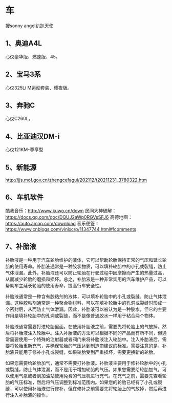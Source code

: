 # 车
搜sonny angel趴趴天使

## 1、奥迪A4L
心仪豪华版、燃速版、45。

## 2、宝马3系
心仪325Li M运动套装、耀夜版。

## 3、奔驰C
心仪C260L。

## 4、比亚迪汉DM-i
心仪121KM-尊享型

## 5、新能源
http://jjs.mof.gov.cn/zhengcefagui/202112/t20211231_3780322.htm

## 6、车机软件


酷我音乐：http://www.kuwo.cn/down
民间大神破解：https://docs.qq.com/doc/DQUJ2aWp0RGVsSFJ6
高德地图：https://auto.amap.com/download
音乐便签：https://www.cnblogs.com/vinlxc/p/11347744.html#!comments



## 7、补胎液
补胎液是一种用于汽车轮胎维护的液体，它可以帮助轮胎保持正常的气压和延长轮胎的使用寿命。补胎液通常是一种胶状物质，可以填补轮胎中的小孔或裂缝，防止气体泄漏。此外，补胎液还可以防止轮胎在行驶过程中因摩擦而产生的热量过高，从而减少轮胎的磨损和损坏。总之，补胎液是一种非常实用的汽车维护产品，可以帮助车主延长轮胎的使用寿命，提高行车安全性。

补胎液通常是一种含有胶粘剂的液体，可以填补轮胎中的小孔或裂缝，防止气体泄漏。这种胶粘剂通常是一种聚合物材料，可以在填补轮胎中的孔洞或裂缝时形成一个密封层，从而防止气体泄漏。因此，补胎液可以被认为是一种胶水，但它的主要作用是填补轮胎中的孔洞或裂缝，而不是像普通胶水一样用于粘合两个物体。

补胎液通常需要打进轮胎里面。在使用补胎液之前，需要先将轮胎上的气放掉，然后将补胎液注入轮胎中。注入补胎液的方法可以根据不同的产品而有所不同，但通常需要使用一个特殊的注射器或者阀门来将补胎液注入轮胎中。注入补胎液后，需要将轮胎重新充气，并确保轮胎的气压达到制造商建议的标准。需要注意的是，补胎液只能用于修补小孔或裂缝，如果轮胎受到严重损坏，需要更换新的轮胎。

如果您需要给轮胎加气，通常不需要打补胎液。补胎液主要用于修补轮胎中的小孔或裂缝，防止气体泄漏，而不是用于增加轮胎的气压。如果您需要给轮胎加气，可以使用气泵或者到加油站使用免费的气压机进行充气。在充气之前，需要先查看轮胎的气压标准，然后将气压调整到标准范围内。如果您的轮胎已经有了小孔或裂缝，可以使用补胎液进行修补，但在修补之前需要先将轮胎上的气放掉，然后再进行注入补胎液的操作。




